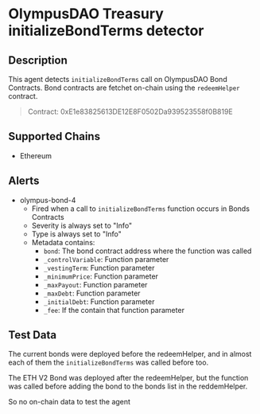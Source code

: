 # OlympusDAO Treasury initializeBondTerms detector

## Description

This agent detects `initializeBondTerms` call on OlympusDAO Bond Contracts.
Bond contracts are fetchet on-chain using the `redeemHelper` contract.
> Contract: 0xE1e83825613DE12E8F0502Da939523558f0B819E

## Supported Chains

- Ethereum

## Alerts

- olympus-bond-4
  - Fired when a call to `initializeBondTerms` function occurs in Bonds Contracts
  - Severity is always set to "Info"
  - Type is always set to "Info"
  - Metadata contains:
      - `bond`: The bond contract address where the function was called
      - `_controlVariable`: Function parameter
      - `_vestingTerm`: Function parameter
      - `_minimumPrice`: Function parameter
      - `_maxPayout`: Function parameter
      - `_maxDebt`: Function parameter
      - `_initialDebt`: Function parameter
      - `_fee`: If the contain that function parameter

## Test Data

The current bonds were deployed before the redeemHelper, and in almost each of them
the `initializeBondTerms` was called before too. 

The ETH V2 Bond was deployed after the redeemHelper, but the function was called before
adding the bond to the bonds list in the reddemHelper.

So no on-chain data to test the agent
